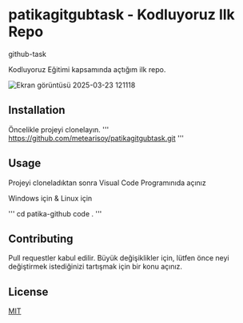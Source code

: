 # patikagitgubtask - Kodluyoruz Ilk Repo
github-task

Kodluyoruz Eğitimi kapsamında açtığım ilk repo.

![Ekran görüntüsü 2025-03-23 121118](https://github.com/user-attachments/assets/5314f385-63d4-49a0-bf10-d3a05db2c6b3)

## Installation
Öncelikle projeyi clonelayın.
'''
https://github.com/metearisoy/patikagitgubtask.git
'''

## Usage
Projeyi cloneladıktan sonra Visual Code Programınıda açınız

Windows için & Linux için

'''
cd patika-github
code .
'''

## Contributing
Pull requestler kabul edilir. Büyük değişiklikler için, lütfen önce neyi değiştirmek istediğinizi tartışmak için bir konu açınız.

## License

[MIT](https://choosealicense.com/licenses/mit/)

